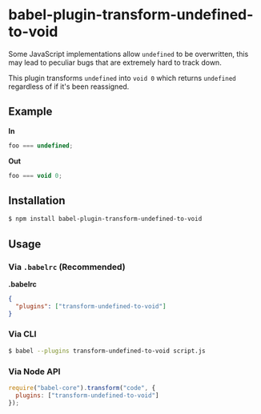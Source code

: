 # babel-plugin-transform-undefined-to-void

Some JavaScript implementations allow `undefined` to be overwritten, this
may lead to peculiar bugs that are extremely hard to track down.

This plugin transforms `undefined` into `void 0` which returns `undefined`
regardless of if it's been reassigned.

## Example

**In**

```javascript
foo === undefined;
```

**Out**

```javascript
foo === void 0;
```

## Installation

```sh
$ npm install babel-plugin-transform-undefined-to-void
```

## Usage

### Via `.babelrc` (Recommended)

**.babelrc**

```json
{
  "plugins": ["transform-undefined-to-void"]
}
```

### Via CLI

```sh
$ babel --plugins transform-undefined-to-void script.js
```

### Via Node API

```javascript
require("babel-core").transform("code", {
  plugins: ["transform-undefined-to-void"]
});
```
